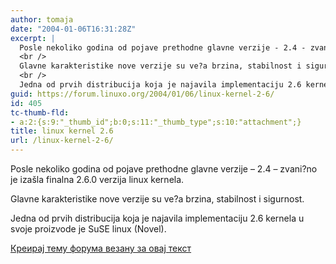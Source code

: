 ```yaml
---
author: tomaja
date: "2004-01-06T16:31:28Z"
excerpt: |
  Posle nekoliko godina od pojave prethodne glavne verzije - 2.4 - zvani?no je izašla finalna 2.6.0 verzija linux kernela.<br />
  <br />
  Glavne karakteristike nove verzije su ve?a brzina, stabilnost i sigurnost.<br />
  <br />
  Jedna od prvih distribucija koja je najavila implementaciju 2.6 kernela u svoje proizvode je SuSE linux (Novel).
guid: https://forum.linuxo.org/2004/01/06/linux-kernel-2-6/
id: 405
tc-thumb-fld:
- a:2:{s:9:"_thumb_id";b:0;s:11:"_thumb_type";s:10:"attachment";}
title: linux kernel 2.6
url: /linux-kernel-2-6/
---
```

Posle nekoliko godina od pojave prethodne glavne verzije &#8211; 2.4 &#8211; zvani?no je izašla finalna 2.6.0 verzija linux kernela.

Glavne karakteristike nove verzije su ve?a brzina, stabilnost i sigurnost.

Jedna od prvih distribucija koja je najavila implementaciju 2.6 kernela u svoje proizvode je SuSE linux (Novel).<!--break-->

[Креирај тему форума везану за овај текст](https://linuxo.org/nova-tema-na-forumu/?se_pid=405)
